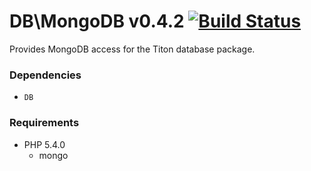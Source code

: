 # DB\MongoDB v0.4.2 [![Build Status](https://travis-ci.org/titon/db-mongodb.png)](https://travis-ci.org/titon/db-mongodb) #

Provides MongoDB access for the Titon database package.

### Dependencies ###

* `DB`

### Requirements ###

* PHP 5.4.0
    * mongo